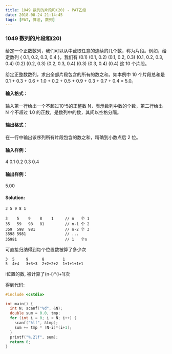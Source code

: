```yaml
---
title: 1049 数列的片段和(20) - PAT乙级
date: 2018-08-24 21:14:45
tags: [PAT, 算法, 数列]
---
```


### 1049 数列的片段和(20)

给定一个正数数列，我们可以从中截取任意的连续的几个数，称为片段。例如，给定数列 { 0.1, 0.2, 0.3, 0.4 }，我们有 (0.1) (0.1, 0.2) (0.1, 0.2, 0.3) (0.1, 0.2, 0.3, 0.4) (0.2) (0.2, 0.3) (0.2, 0.3, 0.4) (0.3) (0.3, 0.4) (0.4) 这 10 个片段。

给定正整数数列，求出全部片段包含的所有的数之和。如本例中 10 个片段总和是 0.1 + 0.3 + 0.6 + 1.0 + 0.2 + 0.5 + 0.9 + 0.3 + 0.7 + 0.4 = 5.0。

#### 输入格式：
输入第一行给出一个不超过10^5的正整数 N，表示数列中数的个数，第二行给出 N 个不超过 1.0 的正数，是数列中的数，其间以空格分隔。

#### 输出格式：
在一行中输出该序列所有片段包含的数之和，精确到小数点后 2 位。

#### 输入样例：
4
0.1 0.2 0.3 0.4

#### 输出样例：
5.00

#### Solution:
```
3 5 9 8 1

3    5    9    8    1     // n   个 1
35   59   98   81         // n-1 个 2
359  598  981             // n-2 个 3
3598 5981                 // ...
35981                     // 1   个n
```

可直接归纳得到每个位置数被算了多少次
```
3  5     9      8        1
5  4+4   3+3+3  2+2+2+2  1+1+1+1+1
```
i位置的数, 被计算了(n-i)*(i+1)次


得到代码:
```cpp
#include <cstdio>

int main() {
  int N; scanf("%d", &N);
  double sum = 0.0, tmp;
  for (int i = 0; i < N; i++) {
    scanf("%lf", &tmp);
    sum += tmp * (N-i)*(i+1);
  }
  printf("%.2lf", sum);
  return 0;
}
```
    

